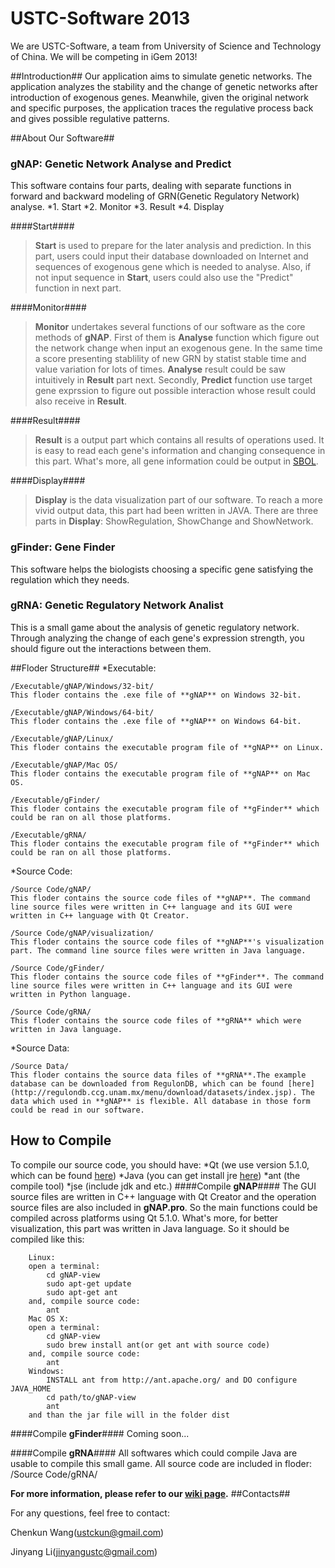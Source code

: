 USTC-Software 2013
=================

We are USTC-Software, a team from University of Science and Technology of China. We will be competing in iGem 2013!

##Introduction##
Our application aims to simulate genetic networks. The application analyzes the stability and the change of genetic networks after introduction of exogenous genes. Meanwhile, given the original network and specific purposes, the application traces the regulative process back and gives possible regulative patterns.


##About Our Software##
### gNAP: Genetic Network Analyse and Predict ###
This software contains four parts, dealing with separate functions in forward and backward modeling of GRN(Genetic Regulatory Network) analyse.
*1. Start
*2. Monitor
*3. Result
*4. Display

####Start####

>**Start** is used to prepare for the later analysis and prediction. In this part, users could input their database downloaded on Internet and sequences of exogenous gene which is needed to analyse. Also, if not input sequence in **Start**, users could also use the "Predict" function in next part.

####Monitor####

>**Monitor** undertakes several functions of our software as the core methods of **gNAP**. First of them is **Analyse** function which figure out the network change when input an exogenous gene. In the same time a score presenting stablility of new GRN by statist stable time and value variation for lots of times. **Analyse** result could be saw intuitively in **Result** part next. Secondly, **Predict** function use target gene exprssion to figure out possible interaction whose result could also receive in **Result**.

####Result####

>**Result** is a output part which contains all results of operations used. It is easy to read each gene's information and changing consequence in this part. What's more, all gene information could be output in [SBOL](http://www.sbolstandard.org/).

####Display####

>**Display** is the data visualization part of our software. To reach a more vivid output data, this part had been written in JAVA. There are three parts in **Display**: ShowRegulation, ShowChange and ShowNetwork.

### gFinder: Gene Finder ###
This software helps the biologists choosing a specific gene satisfying the regulation which they needs.

### gRNA: Genetic Regulatory Network Analist ###
This is a small game about the analysis of genetic regulatory network. Through analyzing the change of each gene's expression strength, you should figure out the interactions between them.

##Floder Structure##
*Executable:
```
/Executable/gNAP/Windows/32-bit/
This floder contains the .exe file of **gNAP** on Windows 32-bit.
```
```
/Executable/gNAP/Windows/64-bit/
This floder contains the .exe file of **gNAP** on Windows 64-bit.
```
```
/Executable/gNAP/Linux/
This floder contains the executable program file of **gNAP** on Linux.
```
```
/Executable/gNAP/Mac OS/
This floder contains the executable program file of **gNAP** on Mac OS.
```
```
/Executable/gFinder/
This floder contains the executable program file of **gFinder** which could be ran on all those platforms.
```
```
/Executable/gRNA/
This floder contains the executable program file of **gFinder** which could be ran on all those platforms.
```
*Source Code:
```
/Source Code/gNAP/
This floder contains the source code files of **gNAP**. The command line source files were written in C++ language and its GUI were written in C++ language with Qt Creator.
```
```
/Source Code/gNAP/visualization/
This floder contains the source code files of **gNAP**'s visualization part. The command line source files were written in Java language.
```
```
/Source Code/gFinder/
This floder contains the source code files of **gFinder**. The command line source files were written in C++ language and its GUI were written in Python language.
```
```
/Source Code/gRNA/
This floder contains the source code files of **gRNA** which were written in Java language.
```
*Source Data:
```
/Source Data/
This floder contains the source data files of **gRNA**.The example database can be downloaded from RegulonDB, which can be found [here](http://regulondb.ccg.unam.mx/menu/download/datasets/index.jsp). The data which used in **gNAP** is flexible. All database in those form could be read in our software.
```

## How to Compile ##
To compile our source code, you should have:
*Qt   (we use version 5.1.0, which can be found [here](http://qt-project.org/downloads))
*Java (you can get install jre [here](http://www.java.com/))
*ant  (the compile tool)
*jse  (include jdk and etc.)
####Compile **gNAP**####
The GUI source files are written in C++ language with Qt Creator and the operation source files are also included in **gNAP.pro**. So the main functions could be compiled across platforms using Qt 5.1.0.
What's more, for better visualization, this part was written in Java language. So it should be compiled like this:
```
	Linux:
	open a terminal:
		cd gNAP-view
		sudo apt-get update
		sudo apt-get ant
	and, compile source code:
		ant
	Mac OS X:
	open a terminal:
		cd gNAP-view
		sudo brew install ant(or get ant with source code)
	and, compile source code:
		ant
	Windows:
		INSTALL ant from http://ant.apache.org/ and DO configure JAVA_HOME
		cd path/to/gNAP-view
		ant
	and than the jar file will in the folder dist
```
####Compile **gFinder**####
Coming soon...

####Compile **gRNA**####
All softwares which could compile Java are usable to compile this small game. All source code are included in floder: /Source Code/gRNA/

**For more information, please refer to our [wiki page](http://2013.igem.org/Team:USTC-Software).**
##Contacts##

For any questions, feel free to contact:

Chenkun Wang(ustckun@gmail.com)

Jinyang Li(jinyangustc@gmail.com)